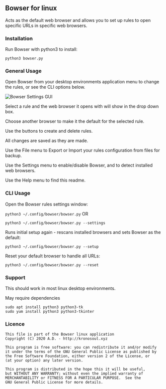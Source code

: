 ## Bowser for linux

Acts as the default web browser and allows you to set up rules to open specific URLs in specific web browsers.

### Installation

Run Bowser with python3 to install:

 ```python3 bowser.py```


### General Usage

Open Bowser from your desktop environments application menu to change the rules, or see the CLI options below.

![Bowser Settings GUI](BowserGUI.png?raw=true "Screenshot of Bowser Settings GUI")

Select a rule and the web browser it opens with will show in the drop down box.

Choose another browser to make it the default for the selected rule.

Use the buttons to create and delete rules.

All changes are saved as they are made.

Use the File menu to Export or Import your rules configuration from files for backup.

Use the Settings menu to enable/disable Bowser, and to detect installed web browsers.

Use the Help menu to find this readme.



### CLI Usage
Open the Bowser rules settings window:

 ```python3 ~/.config/bowser/bowser.py``` OR
 
 ```python3 ~/.config/bowser/bowser.py --settings```

Runs initial setup again - rescans installed browsers and sets Bowser as the default:

 ```python3 ~/.config/bowser/bowser.py --setup```

Reset your default browser to handle all URLs:

 ```python3 ~/.config/bowser/bowser.py --reset```

### Support

This should work in most linux desktop environments.

May require dependencies
```
sudo apt install python3 python3-tk
sudo yum install python3 python3-tkinter
```

### Licence

```
This file is part of the Bowser linux application
Copyright (C) 2020 A.D. - http://kronosoul.xyz
```

```
This program is free software: you can redistribute it and/or modify
it under the terms of the GNU General Public License as published by
the Free Software Foundation, either version 2 of the License, or
(at your option) any later version.

This program is distributed in the hope this it will be useful,
but WITHOUT ANY WARRANTY; without even the implied warranty of
MERCHANTABILITY or FITNESS FOR A PARTICULAR PURPOSE.  See the
GNU General Public License for more details.
```
